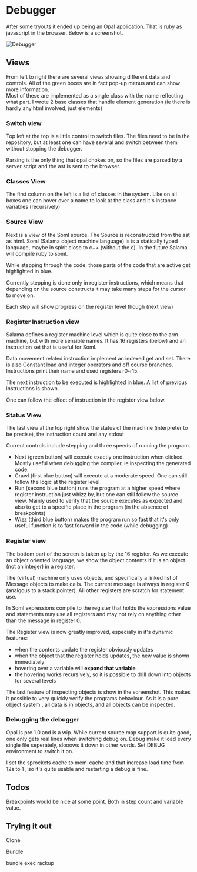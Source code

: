 # Debugger

After some tryouts it ended up being an Opal application. That is ruby as javascript in the browser.
Below is a screenshot.

![Debugger](https://raw.githubusercontent.com/salama/salama-debugger/master/static/debugger.png)

## Views

From left to right there are several views showing different data and controls.
All of the green boxes are in fact pop-up menus and can show more information.  
Most of these are implemented as a single class with the name reflecting what part.
I wrote 2 base classes that handle element generation (ie there is hardly any html involved, just elements)

### Switch view

Top left at the top is a little control to switch files.
The files need to be in the repository, but at least one can have several and switch between
them without stopping the debugger.

Parsing is the only thing that opal chokes on, so the files are parsed by a server script and the
ast is sent to the browser.

### Classes View

The first column on the left is a list of classes in the system. Like on all boxes one can hover
over a name to look at the class and it's instance variables (recursively)


### Source View

Next is a view of the Soml source. The Source is reconstructed from the ast as html.
Soml (Salama object machine language) is is a statically typed language,
maybe in spirit close to c++ (without the c). In the future Salama will compile ruby to soml.

While stepping through the code, those parts of the code that are active get highlighted in blue.

Currently stepping is done only in register instructions, which means that depending on the source
constructs it may take many steps for the cursor to move on.  

Each step will show progress on the register level though (next view)


### Register Instruction view

Salama defines a register machine level which is quite close to the arm machine, but with more
sensible names. It has 16 registers (below) and an instruction set that is useful for Soml.

Data movement related instruction implement an indexed get and set. There is also Constant load and
integer operators and off course branches.
Instructions print their name and used registers r0-r15.

The next instruction to be executed is highlighted in blue. A list of previous instructions is shown.

One can follow the effect of instruction in the register view below.

### Status View

The last view at the top right show the status of the machine (interpreter to be precise), the
instruction count and any stdout

Current controls include stepping and three speeds of running the program.

- Next (green button) will execute exactly one instruction when clicked. Mostly useful when
  debugging the compiler, ie inspecting the generated code.
- Crawl (first blue button) will execute at a moderate speed. One can still follow the
  logic at the register level
- Run (second blue button) runs the program at a higher speed where register instruction just
  whizz by, but one can still follow the source view. Mainly used to verify that the source executes
  as expected and also to get to a specific place in the program (in the absence of breakpoints)
- Wizz (third blue button) makes the program run so fast that it's only useful function is to
  fast forward  in the code (while debugging)

### Register view

The bottom part of the screen is taken up by the 16 register. As we execute an object oriented
language, we show the object contents if it is an object (not an integer) in a register.

The (virtual) machine only uses objects, and specifically a linked list of Message objects to
make calls. The current message is always in register 0 (analgous to a stack pointer).
All other registers are scratch for statement use.

In Soml expressions compile to the register that holds the expressions value and statements may use
all registers and may not rely on anything other than the message in register 0.


The Register view is now greatly improved, especially in it's dynamic features:

- when the contents update the register obviously updates
- when the object that the register holds updates, the new value is shown immediately
- hovering over a variable will **expand that variable** .
- the hovering works recursively, so it is possible to drill down into objects for several levels

The last feature of inspecting objects is show in the screenshot. This makes it possible
to very quickly verify the programs behaviour. As it is a pure object system , all data is in
objects, and all objects can be inspected.

### Debugging the debugger

Opal is pre 1.0 and is a wip. While current source map support is quite good, one only gets
real lines when switching debug on. Debug make it load every single file seperately, slooows it
down in other words. Set DEBUG environment to switch it on.

I set the sprockets cache to mem-cache and that increase load time from 12s to 1 , so it's quite
usable and restarting a debug is fine.

## Todos

Breakpoints would be nice at some point. Both in step count and variable value.

## Trying it out

Clone

Bundle

bundle exec rackup

